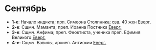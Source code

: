
# Сентябрь

- **1-е**: Начало индикта; прп. Симеона Столпника; свв. 40 жен [Еверг.](01_EUR.ru.md)
- **2-е**: Сщмч. Маманта; преп. Иоанна Постника [Еверг.](02_EUR.ru.md)
- **3-е**: Сщмч. Анфима; преп. Феоктиста, ученика преп. Ефимия Великого [Еверг.](03_EUR.ru.md)
- **4-е**: Сщмч. Вавилы, архиеп. Антиохии [Еверг.](04_EUR.ru.md)